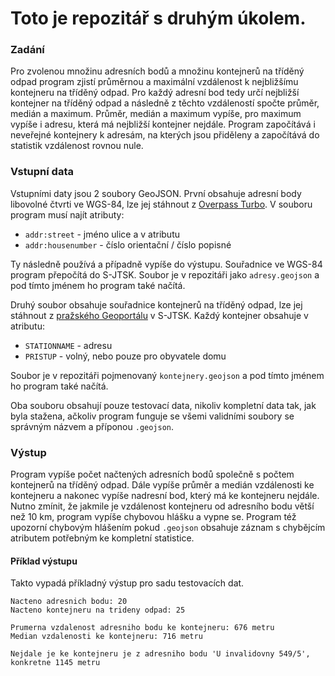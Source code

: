 # Toto je repozitář s druhým úkolem.
### Zadání
Pro zvolenou množinu adresních bodů a množinu kontejnerů na tříděný odpad program zjistí průměrnou a maximální vzdálenost k nejbližšímu kontejneru na tříděný odpad. Pro každý adresní bod tedy určí nejbližší kontejner na tříděný odpad a následně z těchto vzdáleností spočte průměr, medián a maximum. Průměr, medián a maximum vypíše, pro maximum vypíše i adresu, která má nejbližší kontejner nejdále. Program započítává i neveřejné kontejnery k adresám, na kterých jsou přiděleny a započítává do statistik vzdálenost rovnou nule.

### Vstupní data
Vstupními daty jsou 2 soubory GeoJSON. První obsahuje adresní body libovolné
čtvrti ve WGS-84, lze jej stáhnout z [Overpass
Turbo](http://overpass-turbo.eu/s/11rE). V souboru program musí najít atributy: 
* `addr:street` - jméno ulice a v atributu
* `addr:housenumber` - číslo orientační / číslo popisné

Ty následně používá a případně vypíše do výstupu. Souřadnice ve WGS-84 program přepočítá do S-JTSK. Soubor je v repozitáři jako `adresy.geojson` a pod tímto jménem ho program také načítá.


Druhý soubor obsahuje souřadnice kontejnerů na tříděný odpad, lze jej stáhnout z
[pražského Geoportálu](https://www.geoportalpraha.cz/cs/data/otevrena-data/8726EF0E-0834-463B-9E5F-FE09E62D73FB)
v S-JTSK. 
Každý kontejner obsahuje v atributu:
* `STATIONNAME` - adresu
* `PRISTUP` - volný, nebo pouze pro obyvatele domu
    
Soubor je v repozitáři pojmenovaný `kontejnery.geojson` a pod tímto jménem ho program také načítá.

Oba souboru obsahují pouze testovací data, nikoliv kompletní data tak, jak byla stažena, ačkoliv program funguje se všemi validními soubory se správným názvem a příponou `.geojson`.
### Výstup
Program vypíše počet načtených adresních bodů společně s počtem kontejnerů na tříděný odpad. Dále vypíše průměr a medián vzdálenosti ke kontejneru a nakonec vypíše nadresní bod, který má ke kontejneru nejdále. Nutno zmínit, že jakmile je vzdálenost kontejneru od adresního bodu větší než 10 km, program vypíše chybovou hlášku a vypne se. Program též upozorní chybovým hlášením pokud `.geojson` obsahuje záznam s chybějcím atributem potřebným ke kompletní statistice. 
#### Příklad výstupu
Takto vypadá příkladný výstup pro sadu testovacích dat.
```
Nacteno adresnich bodu: 20
Nacteno kontejneru na trideny odpad: 25

Prumerna vzdalenost adresniho bodu ke kontejneru: 676 metru
Median vzdalenosti ke kontejneru: 716 metru

Nejdale je ke kontejneru je z adresniho bodu 'U invalidovny 549/5', konkretne 1145 metru
```